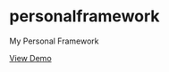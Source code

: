 # personalframework
My Personal Framework

[View Demo](https://lilylam81.github.io/personalframework)
